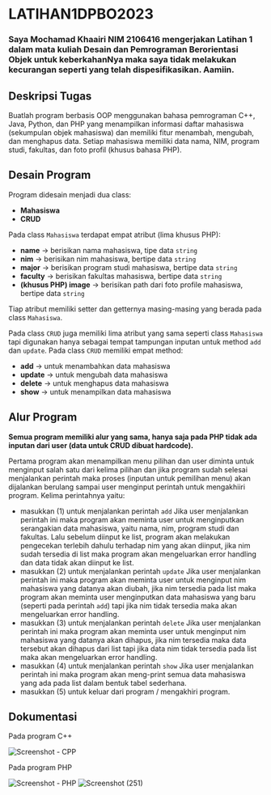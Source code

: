 # LATIHAN1DPBO2023
### Saya Mochamad Khaairi NIM 2106416 mengerjakan Latihan 1 dalam mata kuliah Desain dan Pemrograman Berorientasi Objek untuk keberkahanNya maka saya tidak melakukan kecurangan seperti yang telah dispesifikasikan. Aamiin.

## Deskripsi Tugas
Buatlah program berbasis OOP menggunakan bahasa pemrograman C++, Java, Python, dan PHP yang menampilkan informasi daftar mahasiswa (sekumpulan objek mahasiswa) dan memiliki fitur menambah, mengubah, dan menghapus data. Setiap mahasiswa memiliki data nama, NIM, program studi, fakultas, dan foto profil (khusus bahasa PHP).

## Desain Program
Program didesain menjadi dua class:
* **Mahasiswa**
* **CRUD**

Pada class `Mahasiswa` terdapat empat atribut (lima khusus PHP):
* **name**               -> berisikan nama mahasiswa, tipe data `string`
* **nim**                -> berisikan nim mahasiswa, bertipe data `string`
* **major**              -> berisikan program studi mahasiswa, bertipe data `string`
* **faculty**            -> berisikan fakultas mahasiswa, bertipe data `string`
* **(khusus PHP) image** -> berisikan path dari foto profile mahasiswa, bertipe data `string`

Tiap atribut memiliki setter dan getternya masing-masing yang berada pada class `Mahasiswa`.

Pada class `CRUD` juga memiliki lima atribut yang sama seperti class `Mahasiswa` tapi digunakan hanya sebagai tempat tampungan inputan untuk method `add` dan `update`.
Pada class `CRUD` memiliki empat method:
* **add**    -> untuk menambahkan data mahasiswa
* **update** -> untuk mengubah data mahasiswa
* **delete** -> untuk menghapus data mahasiswa
* **show**   -> untuk menampilkan data mahasiswa

## Alur Program
**Semua program memiliki alur yang sama, hanya saja pada PHP tidak ada inputan dari user (data untuk CRUD dibuat hardcode).**

Pertama program akan menampilkan menu pilihan dan user diminta untuk menginput salah satu dari kelima pilihan dan jika program sudah selesai menjalankan perintah maka proses (inputan untuk pemilihan menu) akan dijalankan berulang sampai user menginput perintah untuk mengakhiiri program. 
Kelima perintahnya yaitu:
* masukkan (1) untuk menjalankan perintah `add`
Jika user menjalankan perintah ini maka program akan meminta user untuk menginputkan serangakian data mahasiswa, yaitu nama, nim, program studi dan fakultas. 
Lalu sebelum diinput ke list, program akan melakukan pengecekan terlebih dahulu terhadap nim yang akan diinput, jika nim sudah tersedia di list maka program akan mengeluarkan error handling dan data tidak akan diinput ke list.
* masukkan (2) untuk menjalankan perintah `update`
Jika user menjalankan perintah ini maka program akan meminta user untuk menginput nim mahasiswa yang datanya akan diubah, jika nim tersedia pada list maka program akan meminta user menginputkan data mahasiswa yang baru (seperti pada perintah `add`) tapi jika nim tidak tersedia maka akan mengeluarkan error handling.
* masukkan (3) untuk menjalankan perintah `delete`
Jika user menjalankan perintah ini maka program akan meminta user untuk menginput nim mahasiswa yang datanya akan dihapus, jika nim tersedia maka data tersebut akan dihapus dari list tapi jika data nim tidak tersedia pada list maka akan mengeluarkan error handling.
* masukkan (4) untuk menjalankan perintah `show`
Jika user menjalankan perintah ini maka program akan meng-print semua data mahasiswa yang ada pada list dalam bentuk tabel sederhana.
* masukkan (5) untuk keluar dari program / mengakhiri program.

## Dokumentasi
Pada program C++

![Screenshot - CPP](https://user-images.githubusercontent.com/100757455/218741007-c48a166d-69b4-4b1d-8e28-e2dee638c94e.png)

Pada program PHP

![Screenshot - PHP](https://user-images.githubusercontent.com/100757455/218741121-b612de8e-c9cb-4260-baa4-9129cb16dbc1.png)
![Screenshot (251)](https://user-images.githubusercontent.com/100757455/218741317-3fc1996b-d96c-4264-aba6-6be3777f2743.png)
